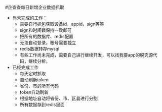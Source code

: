 #企查查每日新增企业数据抓取

* 尚未完成的工作：
    * 需要自行抓包获取设备id，appid，sign等等
    * sign和时间戳保持一致即可
    * 把所有的数据库、redis配置
    * 无法自动登录，账号需要独立
    * redis数据转存mysql
    * 有些工作尚未完成，需要自己进行继续开发，可以找我要app的脱壳源代码，继续分析。
* 已经完成工作
    * 每天定时抓取
    * 自动刷新token
    * 省份、市的所有代码
    * token自动刷新
    * 根据地址自动将省份、市、区县进行分割
    * 所有数据存到redis里面
